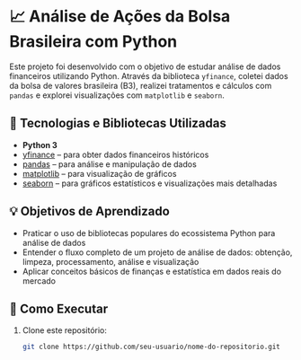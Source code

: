 # 📈 Análise de Ações da Bolsa Brasileira com Python

Este projeto foi desenvolvido com o objetivo de estudar análise de dados financeiros utilizando Python. Através da biblioteca `yfinance`, coletei dados da bolsa de valores brasileira (B3), realizei tratamentos e cálculos com `pandas` e explorei visualizações com `matplotlib` e `seaborn`.

## 🔧 Tecnologias e Bibliotecas Utilizadas

- **Python 3**
- [yfinance](https://pypi.org/project/yfinance/) – para obter dados financeiros históricos
- [pandas](https://pandas.pydata.org/) – para análise e manipulação de dados
- [matplotlib](https://matplotlib.org/) – para visualização de gráficos
- [seaborn](https://seaborn.pydata.org/) – para gráficos estatísticos e visualizações mais detalhadas

## 💡 Objetivos de Aprendizado

- Praticar o uso de bibliotecas populares do ecossistema Python para análise de dados
- Entender o fluxo completo de um projeto de análise de dados: obtenção, limpeza, processamento, análise e visualização
- Aplicar conceitos básicos de finanças e estatística em dados reais do mercado

## 🚀 Como Executar

1. Clone este repositório:

   ```bash
   git clone https://github.com/seu-usuario/nome-do-repositorio.git
